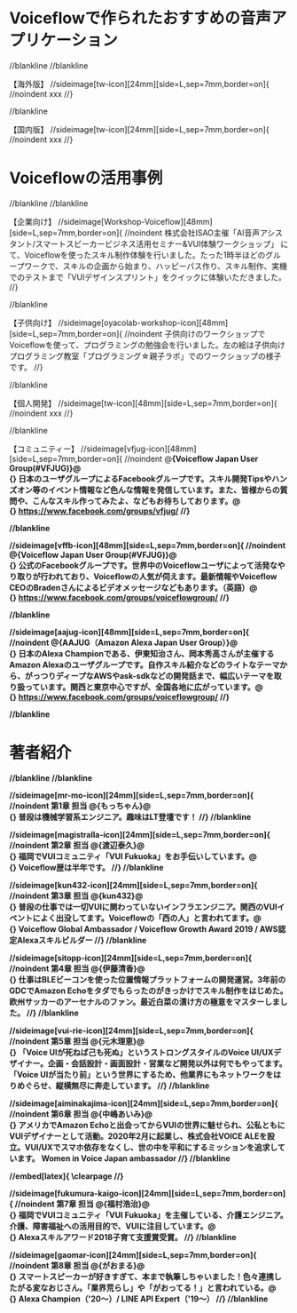 # Voiceflowで作られたおすすめの音声アプリケーション

//blankline
//blankline

【海外版】
//sideimage[tw-icon][24mm][side=L,sep=7mm,border=on]{
//noindent
xxx
//}

//blankline

【国内版】
//sideimage[tw-icon][24mm][side=L,sep=7mm,border=on]{
//noindent
xxx
//}

# Voiceflowの活用事例

//blankline
//blankline

【企業向け】
//sideimage[Workshop-Voiceflow][48mm][side=L,sep=7mm,border=on]{
//noindent
株式会社ISAO主催「AI音声アシスタント/スマートスピーカービジネス活用セミナー&VUI体験ワークショップ」 にて、Voiceflowを使ったスキル制作体験を行いました。たった1時半ほどのグループワークで、スキルの企画から始まり、ハッピーパス作り、スキル制作、実機でのテストまで「VUIデザインスプリント」をクイックに体験いただきました。
//}

//blankline

【子供向け】
//sideimage[oyacolab-workshop-icon][48mm][side=L,sep=7mm,border=on]{
//noindent
子供向けのワークショップでVoiceflowを使って、プログラミングの勉強会を行いました。左の絵は子供向けプログラミング教室「プログラミング☆親子ラボ」でのワークショップの様子です。
//}

//blankline

【個人開発】
//sideimage[tw-icon][48mm][side=L,sep=7mm,border=on]{
//noindent
xxx
//}

//blankline

【コミュニティー】
//sideimage[vfjug-icon][48mm][side=L,sep=7mm,border=on]{
//noindent
@<strong>{Voiceflow Japan User Group(#VFJUG)}@<br>{}
日本のユーザグループによるFacebookグループです。スキル開発Tipsやハンズオン等のイベント情報など色んな情報を発信しています。また、皆様からの質問や、こんなスキル作ってみたよ、などもお待ちしております。@<br>{}
https://www.facebook.com/groups/vfjug/
//}

//blankline

//sideimage[vffb-icon][48mm][side=L,sep=7mm,border=on]{
//noindent
@<strong>{Voiceflow Japan User Group(#VFJUG)}@<br>{}
公式のFacebookグループです。世界中のVoiceflowユーザによって活発なやり取りが行われており、Voiceflowの人気が伺えます。最新情報やVoiceflow CEOのBradenさんによるビデオメッセージなどもあります。（英語）@<br>{}
https://www.facebook.com/groups/voiceflowgroup/
//}

//blankline

//sideimage[aajug-icon][48mm][side=L,sep=7mm,border=on]{
//noindent
@<strong>{AAJUG（Amazon Alexa Japan User Group）}@<br>{}
日本のAlexa Championである、伊東知治さん、岡本秀高さんが主催するAmazon Alexaのユーザグループです。自作スキル紹介などのライトなテーマから、がっつりディープなAWSやask-sdkなどの開発話まで、幅広いテーマを取り扱っています。関西と東京中心ですが、全国各地に広がっています。@<br>{}
https://www.facebook.com/groups/voiceflowgroup/
//}

//blankline

# 著者紹介

//blankline
//blankline

//sideimage[mr-mo-icon][24mm][side=L,sep=7mm,border=on]{
//noindent
第1章 担当 @<strong>{もっちゃん}@<br>{}
普段は機械学習系エンジニア。趣味はLT登壇です！
//}
//blankline

//sideimage[magistralla-icon][24mm][side=L,sep=7mm,border=on]{
//noindent
第2章 担当 @<strong>{渡辺泰久}@<br>{}
福岡でVUIコミュニティ「VUI Fukuoka」をお手伝いしています。@<br>{}
Voiceflow歴は半年です。
//}
//blankline

//sideimage[kun432-icon][24mm][side=L,sep=7mm,border=on]{
//noindent
第3章 担当 @<strong>{kun432}@<br>{}
普段の仕事では一切VUIに関わっていないインフラエンジニア。関西のVUIイベントによく出没してます。Voiceflowの「西の人」と言われてます。@<br>{}
Voiceflow Global Ambassador / Voiceflow Growth Award 2019 / AWS認定Alexaスキルビルダー
//}
//blankline

//sideimage[sitopp-icon][24mm][side=L,sep=7mm,border=on]{
//noindent
第4章 担当 @<strong>{伊藤清香}@<br>{}
仕事はBLEビーコンを使った位置情報プラットフォームの開発運営。3年前のGDCでAmazon Echoをタダでもらったのがきっかけでスキル制作をはじめた。欧州サッカーのアーセナルのファン。最近白菜の漬け方の極意をマスターしました。
//}
//blankline

//sideimage[vui-rie-icon][24mm][side=L,sep=7mm,border=on]{
//noindent
第5章 担当 @<strong>{元木理恵}@<br>{}
「Voice UIが死ねば己も死ぬ」というストロングスタイルのVoice UI/UXデザイナー。企画・会話設計・画面設計・営業など開発以外は何でもやってます。「Voice UIが当たり前」という世界にするため、他業界にもネットワークをはりめぐらせ、縦横無尽に奔走しています。
//}
//blankline

//sideimage[aiminakajima-icon][24mm][side=L,sep=7mm,border=on]{
//noindent
第6章 担当 @<strong>{中嶋あいみ}@<br>{}
アメリカでAmazon Echoと出会ってからVUIの世界に魅せられ、公私ともにVUIデザイナーとして活動。2020年2月に起業し、株式会社VOICE ALEを設立。VUI/UXでスマホ依存をなくし、世の中を平和にするミッションを追求しています。
Women in Voice Japan ambassador
//}
//blankline

//embed[latex]{
\clearpage
//}

//sideimage[fukumura-kaigo-icon][24mm][side=L,sep=7mm,border=on]{
//noindent
第7章 担当 @<strong>{福村浩治}@<br>{}
福岡でVUIコミュニティ「VUI Fukuoka」を主催している、介護エンジニア。介護、障害福祉への活用目的で、VUIに注目しています。@<br>{}
Alexaスキルアワード2018子育て支援賞受賞。
//}
//blankline

//sideimage[gaomar-icon][24mm][side=L,sep=7mm,border=on]{
//noindent
第8章 担当 @<strong>{がおまる}@<br>{}
スマートスピーカーが好きすぎて、本まで執筆しちゃいました！色々連携したがる変なおじさん。「業界荒らし」や「がおってる！」と言われている。@<br>{}
Alexa Champion（'20〜）/ LINE API Expert（'19〜）
//}
//blankline
